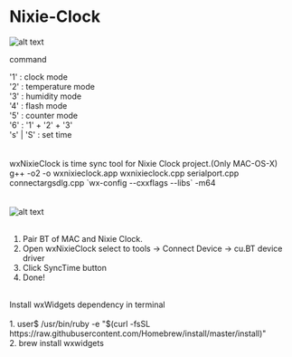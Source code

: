 # Nixie-Clock

![alt text](https://1.bp.blogspot.com/-yudi6DA56mM/WZk1IM_Z4DI/AAAAAAAALVc/Igc8mz3Kq1sGENdTJ9W_CU33nhVXYXnrACLcBGAs/s1600/DSC_0580.JPG)

command

'1' : clock mode
</br>
'2' : temperature mode
</br>
'3' : humidity mode
</br>
'4' : flash mode
</br>
'5' : counter mode
</br>
'6' : '1' + '2' + '3'
</br>
's' | 'S' : set time
</br></br>
</br>
wxNixieClock is time sync tool for Nixie Clock project.(Only MAC-OS-X)</br>
g++ -o2 -o wxnixieclock.app wxnixieclock.cpp serialport.cpp connectargsdlg.cpp \`wx-config --cxxflags --libs\` -m64</br>
</br>
</br>
![alt text](https://github.com/GCY/Nixie-Clock/blob/master/wxNixieClock/pic.png)
</br>
</br>

1. Pair BT of MAC and Nixie Clock.</br>
2. Open wxNixieClock select to tools -> Connect Device -> cu.BT device driver</br>
3. Click SyncTime button</br>
4. Done!</br>
</br>
Install wxWidgets dependency in terminal</br>
</br>
1. user$ /usr/bin/ruby -e "$(curl -fsSL https://raw.githubusercontent.com/Homebrew/install/master/install)" </br>
2. brew install wxwidgets </br>
